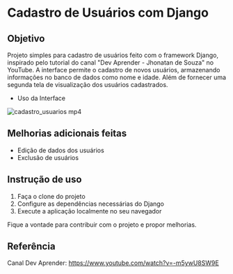 # Cadastro de Usuários com Django

## Objetivo
Projeto simples para cadastro de usuários feito com o framework Django, inspirado pelo tutorial do canal "Dev Aprender - Jhonatan de Souza" no YouTube. A interface permite o cadastro de novos usuários, armazenando informações no banco de dados como nome e idade. Além de fornecer uma segunda tela de visualização dos usuários cadastrados.
- Uso da Interface

![cadastro_usuarios mp4](https://github.com/jadynapessoa/cadastro-usuarios-Django/assets/121054946/8cf4bef7-7c81-496e-9473-4b7f7e791489)

## Melhorias adicionais feitas
- Edição de dados dos usuários
- Exclusão de usuários

## Instrução de uso
1. Faça o clone do projeto
2. Configure as dependências necessárias do Django 
3. Execute a aplicação localmente no seu navegador

Fique a vontade para contribuir com o projeto e propor melhorias.

## Referência
Canal Dev Aprender: https://www.youtube.com/watch?v=-m5ywU8SW9E




